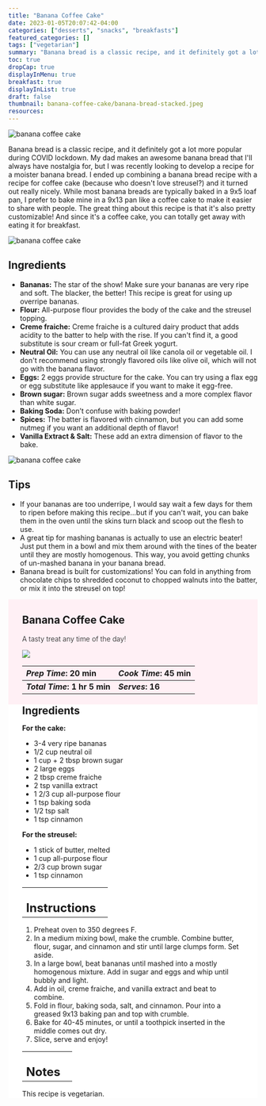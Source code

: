 ```yaml
---
title: "Banana Coffee Cake"
date: 2023-01-05T20:07:42-04:00
categories: ["desserts", "snacks", "breakfasts"]
featured_categories: []
tags: ["vegetarian"]
summary: "Banana bread is a classic recipe, and it definitely got a lot more popular during COVID lockdown. My dad makes an awesome banana bread that I'll always have nostalgia for, but I was recently looking to develop a recipe for a moister banana bread. I ended up combining a banana bread recipe with a recipe for coffee cake (because who doesn't love streusel?) and it turned out really nicely."
toc: true
dropCap: true
displayInMenu: true
breakfast: true
displayInList: true
draft: false
thumbnail: banana-coffee-cake/banana-bread-stacked.jpeg
resources:
---
```


![banana coffee cake](../../banana-coffee-cake/banana-bread-stack.jpeg)

Banana bread is a classic recipe, and it definitely got a lot more popular during COVID lockdown. My dad makes an awesome banana bread that I'll always have nostalgia for, but I was recently looking to develop a recipe for a moister banana bread. I ended up combining a banana bread recipe with a recipe for coffee cake (because who doesn't love streusel?) and it turned out really nicely. While most banana breads are typically baked in a 9x5 loaf pan, I prefer to bake mine in a 9x13 pan like a coffee cake to make it easier to share with people. The great thing about this recipe is that it's also pretty customizable! And since it's a coffee cake, you can totally get away with eating it for breakfast.

![banana coffee cake](../../banana-coffee-cake/banana-bread-stacked.jpeg)
## Ingredients

- **Bananas:** The star of the show! Make sure your bananas are very ripe and soft. The blacker, the better! This recipe is great for using up overripe bananas.
- **Flour:** All-purpose flour provides the body of the cake and the streusel topping.
- **Creme fraiche:** Creme fraiche is a cultured dairy product that adds acidity to the batter to help with the rise. If you can't find it, a good substitute is sour cream or full-fat Greek yogurt.
- **Neutral Oil:** You can use any neutral oil like canola oil or vegetable oil. I don't recommend using strongly flavored oils like olive oil, which will not go with the banana flavor.
- **Eggs:** 2 eggs provide structure for the cake. You can try using a flax egg or egg substitute like applesauce if you want to make it egg-free.
- **Brown sugar:** Brown sugar adds sweetness and a more complex flavor than white sugar.
- **Baking Soda:** Don’t confuse with baking powder!
- **Spices:** The batter is flavored with cinnamon, but you can add some nutmeg if you want an additional depth of flavor!
- **Vanilla Extract & Salt:** These add an extra dimension of flavor to the bake.


![banana coffee cake](../../banana-coffee-cake/banana-bread-top.jpeg)
## Tips

- If your bananas are too underripe, I would say wait a few days for them to ripen before making this recipe...but if you can't wait, you can bake them in the oven until the skins turn black and scoop out the flesh to use.
- A great tip for mashing bananas is actually to use an electric beater! Just put them in a bowl and mix them around with the tines of the beater until they are mostly homogenous. This way, you avoid getting chunks of un-mashed banana in your banana bread.
- Banana bread is built for customizations! You can fold in anything from chocolate chips to shredded coconut to chopped walnuts into the batter, or mix it into the streusel on top!

<div style = "background-color: lavenderblush;"  id = "recipe"> 
<div style = "background-color:lavenderblush; padding-left:2em; margin-top:0; margin-bottom:0;">

<div style="display:grid; align-items:start; justify-content:space-between; padding-right:2em" class="grid-cols-2 gap-2 md:gap-4 lg:gap-8 xl:gap-12"><div class = "mb-8"><h2>Banana Coffee Cake</h2><p style = "font-weight: 300;">A tasty treat any time of the day!</p></div> <img src="../../banana-coffee-cake/banana-bread-aerial.jpeg" class="w-full h-auto mx-auto"> </div>

| _Prep Time_: 20 min  | _Cook Time_: 45 min  |
| :--- | :--- |
| **_Total Time_: 1 hr 5 min** | **_Serves_: 16**  |

</div>
<div style="background-color: white; padding-left:2em; padding-right:2em; border-width:3px; border-color:lavenderblush; margin-top:0;">
 <div><h2 style = "margin-top:1em; margin-bottom:0;" >Ingredients</h2></div>

**For the cake:**
- 3-4 very ripe bananas
- 1/2 cup neutral oil
- 1 cup + 2 tbsp brown sugar
- 2 large eggs
- 2 tbsp creme fraiche
- 2 tsp vanilla extract
- 1 2/3 cup all-purpose flour
- 1 tsp baking soda
- 1/2 tsp salt
- 1 tsp cinnamon

**For the streusel:**
- 1 stick of butter, melted
- 1 cup all-purpose flour
- 2/3 cup brown sugar
- 1 tsp cinnamon

|   |    |
| :--- | :--- |
| <div><h2 style = "margin-top:1em; margin-bottom:0;" >Instructions</h2></div>|   |

1. Preheat oven to 350 degrees F.
2. In a medium mixing bowl, make the crumble. Combine butter, flour, sugar, and cinnamon and stir until large clumps form. Set aside.
3. In a large bowl, beat bananas until mashed into a mostly homogenous mixture. Add in sugar and eggs and whip until bubbly and light. 
4. Add in oil, creme fraiche, and vanilla extract and beat to combine.
5. Fold in flour, baking soda, salt, and cinnamon. Pour into a greased 9x13 baking pan and top with crumble. 
6. Bake for 40-45 minutes, or until a toothpick inserted in the middle comes out dry.
7. Slice, serve and enjoy!


|   |    |
| :--- | :--- |
| <div><h2 style = "margin-top:1em; margin-bottom:0;" >Notes</h2></div>|   |

This recipe is vegetarian. 

</div>
</div>